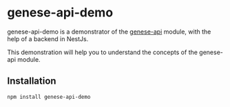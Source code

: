# genese-api-demo

 genese-api-demo is a demonstrator of the [genese-api](https://www.npmjs.com/package/genese-api) module, with the help of a backend in NestJs.
 
 This demonstration will help you to understand the concepts of the genese-api module.
 
 ## Installation

```sh
npm install genese-api-demo
```
